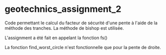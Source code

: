 # geotechnics_assignment_2
Code permettant le calcul du facteur de sécurité d'une pente à l'aide de la méthode des tranches.
La méthode de bishop est utilisée.

L'assignment a été fait en appelant la fonction fs()

La fonction find_worst_circle n'est fonctionnelle que pour la pente de droite.